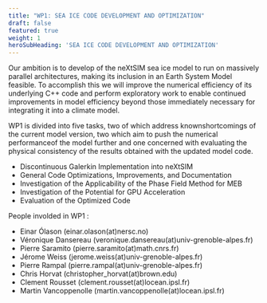 ```yaml
---
title: "WP1: SEA ICE CODE DEVELOPMENT AND OPTIMIZATION"
draft: false
featured: true
weight: 1
heroSubHeading: 'SEA ICE CODE DEVELOPMENT AND OPTIMIZATION'
---
```


Our ambition is to develop of the neXtSIM sea ice model to run on massively parallel architectures, making its inclusion in an Earth System Model feasible. To accomplish this we will improve the numerical efficiency of its underlying C++ code and perform exploratory work to enable continued improvements in model efficiency beyond those immediately necessary for integrating it into a climate model. 

WP1 is divided into five tasks, two of which address knownshortcomings of the current model version, two which aim to push the numerical performanceof the model further and one concerned with evaluating the physical consistency of the results obtained with the updated model code.

 - Discontinuous Galerkin Implementation into neXtSIM
 - General Code Optimizations, Improvements, and Documentation
 - Investigation of the Applicability of the Phase Field Method for MEB
 - Investigation of the Potential for GPU Acceleration
 - Evaluation of the Optimized  Code

 People involded in WP1 :

 - Einar Ólason (einar.olason(at)nersc.no)
 - Véronique Dansereau (veronique.dansereau(at)univ-grenoble-alpes.fr)
 - Pierre Saramito (pierre.saramito(at)math.cnrs.fr)
 - Jérome Weiss (jerome.weiss(at)univ-grenoble-alpes.fr)
 - Pierre Rampal (pierre.rampal(at)univ-grenoble-alpes.fr)
 - Chris Horvat (christopher_horvat(at)brown.edu)
 - Clement Rousset (clement.rousset(at)locean.ipsl.fr)
 - Martin Vancoppenolle (martin.vancoppenolle(at)locean.ipsl.fr)
